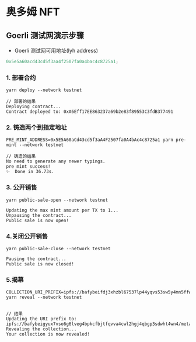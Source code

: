 # 奥多姆 NFT

## Goerli 测试网演示步骤

- Goerli 测试网可用地址(lyh address)

```js
0x5e5a60acd43cd5f3aa4f2507fa0a4bac4c8725a1;
```

### 1. 部署合约

```
yarn deploy --network testnet

// 部署的结果
Deploying contract...
Contract deployed to: 0xA6Eff17EE863237a69b2e83f89553C3fdB377491
```

### 2. 铸造两个到指定地址

```
PRE_MINT_ADDRESS=0x5E5A60aCd43cd5f3aA4F2507fa0A4bAc4c8725a1 yarn pre-mint --network testnet

// 铸造的结果
No need to generate any newer typings.
pre mint success!
✨  Done in 36.73s.
```

### 3. 公开销售

```
yarn public-sale-open --network testnet

Updating the max mint amount per TX to 1...
Unpausing the contract...
Public sale is now open!
```

### 4.关闭公开销售

```
yarn public-sale-close --network testnet

Pausing the contract...
Public sale is now closed!
```

### 5.揭幕

```
COLLECTION_URI_PREFIX=ipfs://bafybeifdj3xhzbl67537lp44yqvs53sw5y4mn5ffwjk7vfkxqzi3u26qve/metadata/ yarn reveal --network testnet


// 结果
Updating the URI prefix to: ipfs://bafybeigyux7vso6g6lveg4bpkcfbjtfqvva4cwl2hgj4qbgp3sdwht4wn4/metadata/
Revealing the collection...
Your collection is now revealed!
```
